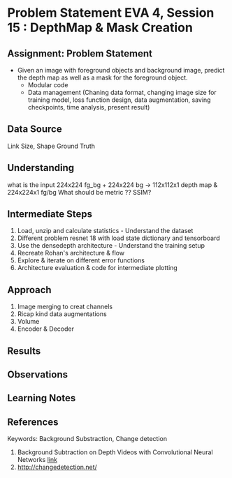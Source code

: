# Problem Statement EVA 4, Session 15 : DepthMap & Mask Creation

## Assignment: Problem Statement

- Given an image with foreground objects and background image, predict the depth map as well as a mask for the foreground object. 
  - Modular code
  - Data management (Chaning data format, changing image size for training model, loss function design, data augmentation, saving checkpoints, time analysis, present result)

## Data Source
Link
Size, Shape
Ground Truth


## Understanding 
what is the input 224x224 fg_bg + 224x224 bg -> 112x112x1 depth map & 224x224x1 fg/bg
What should be metric ?? SSIM? 

## Intermediate Steps
  1. Load, unzip and calculate statistics - Understand the dataset
  2. Different problem resnet 18 with load state dictionary and tensorboard
  3. Use the densedepth architecture - Understand the training setup
  4. Recreate Rohan's architecture & flow
  5. Explore & iterate on different error functions
  6. Architecture evaluation & code for intermediate plotting

## Approach
  1. Image merging to creat channels
  2. Ricap kind data augmentations
  3. Volume 
  4. Encoder & Decoder

## Results

## Observations

## Learning Notes

## References
Keywords: Background Substraction, Change detection
1. Background Subtraction on Depth Videos with Convolutional Neural Networks [link](https://arxiv.org/pdf/1901.05676.pdf)
2. http://changedetection.net/
